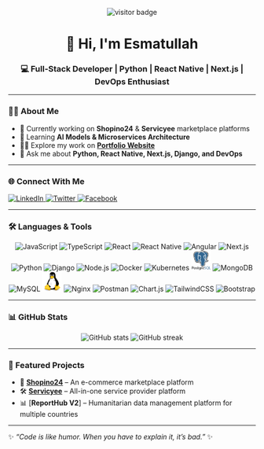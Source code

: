 <!-- Profile Views Badge -->
<p align="center">
  <img src="https://visitor-badge.laobi.icu/badge?page_id=Esmat-Farjad" alt="visitor badge"/>
</p>

<!-- Header -->
<h1 align="center">👋 Hi, I'm Esmatullah</h1>
<h3 align="center">💻 Full-Stack Developer | Python | React Native | Next.js | DevOps Enthusiast</h3>

---

### 👨‍💻 About Me  
- 🔭 Currently working on **Shopino24** & **Servicyee** marketplace platforms  
- 🌱 Learning **AI Models & Microservices Architecture**  
- 👨‍💻 Explore my work on [**Portfolio Website**](https://ehashimi.netlify.app)  
- 💬 Ask me about **Python, React Native, Next.js, Django, and DevOps**  

---

### 🌐 Connect With Me  
<p align="left">
  <a href="https://www.linkedin.com/in/esmatullah-hashimi-5b56401ba">
    <img src="https://img.shields.io/badge/LinkedIn-0077B5?style=for-the-badge&logo=linkedin&logoColor=white" alt="LinkedIn"/>
  </a>
  <a href="https://x.com/Esmat_Farjad?t=QiqKK_v5CQwIgOKiKcgP7Q&s=09">
    <img src="https://img.shields.io/badge/Twitter-1DA1F2?style=for-the-badge&logo=twitter&logoColor=white" alt="Twitter"/>
  </a>
  <a href="https://www.facebook.com/Esmatullah.farjad">
    <img src="https://img.shields.io/badge/Facebook-1877F2?style=for-the-badge&logo=facebook&logoColor=white" alt="Facebook"/>
  </a>
</p>

---

### 🛠️ Languages & Tools  

<p align="center">
  <img src="https://cdn.jsdelivr.net/gh/devicons/devicon/icons/javascript/javascript-original.svg" height="40" alt="JavaScript"/>
  <img src="https://cdn.jsdelivr.net/gh/devicons/devicon/icons/typescript/typescript-original.svg" height="40" alt="TypeScript"/>
  <img src="https://cdn.jsdelivr.net/gh/devicons/devicon/icons/react/react-original.svg" height="40" alt="React"/>
  <img src="https://reactnative.dev/img/header_logo.svg" height="40" alt="React Native"/>
  <img src="https://angular.io/assets/images/logos/angular/angular.svg" height="40" alt="Angular"/>
  <img src="https://cdn.jsdelivr.net/gh/devicons/devicon/icons/nextjs/nextjs-original.svg" height="40" alt="Next.js"/>
  <img src="https://cdn.jsdelivr.net/gh/devicons/devicon/icons/python/python-original.svg" height="40" alt="Python"/>
  <img src="https://cdn.jsdelivr.net/gh/devicons/devicon/icons/django/django-plain.svg" height="40" alt="Django"/>
  <img src="https://cdn.jsdelivr.net/gh/devicons/devicon/icons/nodejs/nodejs-original.svg" height="40" alt="Node.js"/>
  <img src="https://cdn.jsdelivr.net/gh/devicons/devicon/icons/docker/docker-original.svg" height="40" alt="Docker"/>
  <img src="https://cdn.jsdelivr.net/gh/devicons/devicon/icons/kubernetes/kubernetes-plain.svg" height="40" alt="Kubernetes"/>
  <img src="https://raw.githubusercontent.com/devicons/devicon/master/icons/postgresql/postgresql-original-wordmark.svg" height="40" alt="PostgreSQL"/>
  <img src="https://cdn.jsdelivr.net/gh/devicons/devicon/icons/mongodb/mongodb-original.svg" height="40" alt="MongoDB"/>
  <img src="https://cdn.jsdelivr.net/gh/devicons/devicon/icons/mysql/mysql-original-wordmark.svg" height="40" alt="MySQL"/>
  <img src="https://raw.githubusercontent.com/devicons/devicon/master/icons/linux/linux-original.svg" height="40" alt="Linux"/>
  <img src="https://www.vectorlogo.zone/logos/nginx/nginx-icon.svg" height="40" alt="Nginx"/>
  <img src="https://www.vectorlogo.zone/logos/getpostman/getpostman-icon.svg" height="40" alt="Postman"/>
  <img src="https://www.chartjs.org/media/logo-title.svg" height="40" alt="Chart.js"/>
  <img src="https://cdn.jsdelivr.net/gh/devicons/devicon/icons/tailwindcss/tailwindcss-plain.svg" height="40" alt="TailwindCSS"/>
  <img src="https://cdn.jsdelivr.net/gh/devicons/devicon/icons/bootstrap/bootstrap-original.svg" height="40" alt="Bootstrap"/>
</p>

---

### 📊 GitHub Stats  
<p align="center">
  <img src="https://github-readme-stats.vercel.app/api?username=Esmat-Farjad&show_icons=true&theme=radical" alt="GitHub stats" height="160"/>
  <img src="https://github-readme-streak-stats.herokuapp.com/?user=Esmat-Farjad&theme=radical" alt="GitHub streak" height="160"/>
</p>

---

### 🚀 Featured Projects  
- 🛒 [**Shopino24**](http://www.shopino24.com) – An e-commerce marketplace platform  
- 🛠 [**Servicyee**](https://frontend-servicyee.vercel.app/) – All-in-one service provider platform  
- 📊 [**ReportHub V2**] – Humanitarian data management platform for multiple countries  

---

✨ *“Code is like humor. When you have to explain it, it’s bad.”* ✨  
